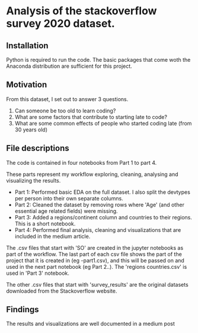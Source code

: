 # Analysis of the stackoverflow survey 2020 dataset.

## Installation
Python is required to run the code. The basic packages that come woth the Anaconda distribution are sufficient for this project.

## Motivation
From this dataset, I set out to answer 3 questions.
1. Can someone be too old to learn coding?
2. What are some factors that contribute to starting late to code?
3. What are some common effects of people who started coding late (from 30 years old)

## File descriptions

The code is contained in four notebooks from Part 1 to part 4.

These parts represent my workflow exploring, cleaning, analysing and visualizing the results.
- Part 1: Performed basic EDA on the full dataset. I also split the devtypes per person into their own separate columns.
- Part 2: Cleaned the dataset by removing rows where 'Age' (and other essential age related fields) were missing.
- Part 3: Added a regions/continent column and countries to their regions. This is a short notebook.
- Part 4: Performed final analysis, cleaning and visualizations that are included in the medium article.

The .csv files that start with 'SO' are created in the jupyter notebooks as part of the workflow. 
The last part of each csv file shows the part of the project that it is created in (eg -part1.csv), and this will be passed on and used in the next part notebook  (eg Part 2..).
The 'regions countries.csv' is used in 'Part 3' notebook.

The other .csv files that start with 'survey_results' are the original datasets downloaded from the Stackoverflow website.

## Findings
The results and visualizations are well documented in a medium post
